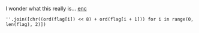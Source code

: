 I wonder what this really is... [enc](https://mercury.picoctf.net/static/e47483f88b12f2ab0c46315afc12f64d/enc)

```
''.join([chr((ord(flag[i]) << 8) + ord(flag[i + 1])) for i in range(0, len(flag), 2)])
```
